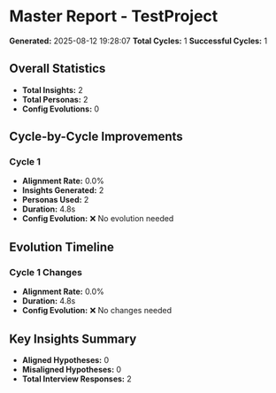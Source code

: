 # Master Report - TestProject

**Generated:** 2025-08-12 19:28:07
**Total Cycles:** 1
**Successful Cycles:** 1

## Overall Statistics

- **Total Insights:** 2
- **Total Personas:** 2
- **Config Evolutions:** 0

## Cycle-by-Cycle Improvements

### Cycle 1

- **Alignment Rate:** 0.0%
- **Insights Generated:** 2
- **Personas Used:** 2
- **Duration:** 4.8s
- **Config Evolution:** ❌ No evolution needed

## Evolution Timeline

### Cycle 1 Changes

- **Alignment Rate:** 0.0%
- **Duration:** 4.8s
- **Config Evolution:** ❌ No changes needed

## Key Insights Summary

- **Aligned Hypotheses:** 0
- **Misaligned Hypotheses:** 0
- **Total Interview Responses:** 2

